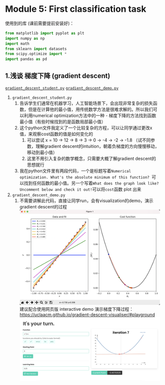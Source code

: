 # Module 5: First classification task


使用到的库 (课前需要提前安装好)：
```python
from matplotlib import pyplot as plt
import numpy as np
import math
from sklearn import datasets
from scipy.optimize import *
import pandas as pd
```
## 1.浅谈 梯度下降 (gradient descent)

[`gradient_descent_student.py`](/Module5/gradient_descent_student.py)
[`gradient_descent_demo.py`](/Module5/gradient_descent_demo.py)

1. `gradient_descent_student.py`
   1. 告诉学生们通常在机器学习，人工智能场景下，会出现非常复杂的损失函数，但是在计算他的最小值，用传统数学方法是很难求解的。所以我们可以利用numerical optimization方法中的一种 - 梯度下降的方法找到函数最小值（有些时候找到的是函数局部最小值）
   2. 这个python文件我定义了一个比较复杂的方程，可以让同学通过更改x值，来观察cost函数的值是如何变化的
      1. 可以尝试 x = 10 -> 12 -> 8 -> 3 -> 0 -> -4 -> -2 -> -1.8 （试不同参数，理解gradient descent的intuition，朝着负梯度的方向慢慢移动，移动到最小值）
      2. 这里不用引入复杂的数学概念，只需要大概了解gradient descent的思想就行
    3. 我在python文件里有两段代码，一个是标题写着`Numerical optimization. What's the absolute minimum of this function? `可以找到任何函数的最小值。另一个写着`What does the graph look like? Uncomment below and check it out!`可以将`cost`函数 plot 出来
2. `gradient_descent_demo.py`
   1. 不需要讲解此代码，直接让同学run，会有visualization的demo，演示gradient descent的过程
    ![gradient demo](/Module5/img/Snipaste_2021-11-12_22-57-24.png)
建议配合使用网页版 interactive demo 演示梯度下降过程：https://uclaacm.github.io/gradient-descent-visualiser/#playground
![gradient descent](/Module5/img/gradient_desc.png)
